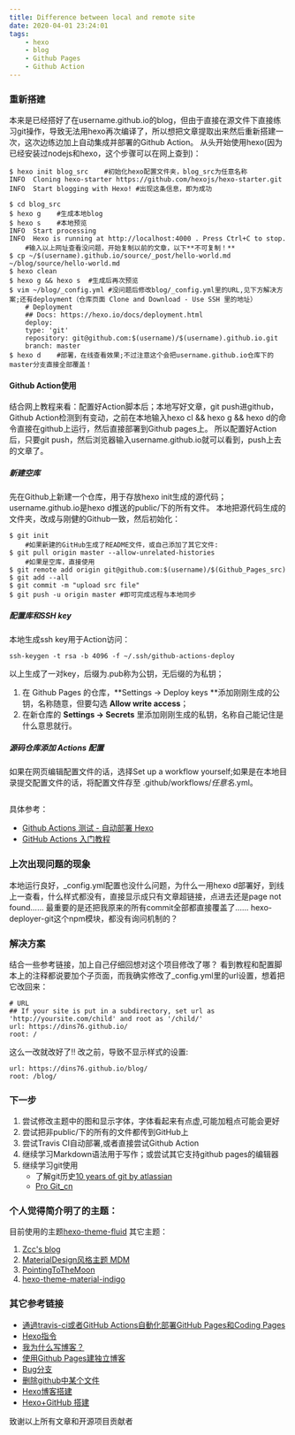```yaml
---
title: Difference between local and remote site
date: 2020-04-01 23:24:01
tags: 
    - hexo
    - blog
    - Github Pages
    - Github Action
---
```


### 重新搭建

  本来是已经搭好了在username.github.io的blog，但由于直接在源文件下直接练习git操作，导致无法用hexo再次编译了，所以想把文章提取出来然后重新搭建一次，这次边练边加上自动集成并部署的Github Action。
  从头开始使用hexo(因为已经安装过nodejs和hexo，这个步骤可以在网上查到)：
```
$ hexo init blog_src	#初始化hexo配置文件夹，blog_src为任意名称
INFO  Cloning hexo-starter https://github.com/hexojs/hexo-starter.git
INFO  Start blogging with Hexo!	#出现这条信息，即为成功

$ cd blog_src
$ hexo g	#生成本地blog
$ hexo s	#本地预览
INFO  Start processing
INFO  Hexo is running at http://localhost:4000 . Press Ctrl+C to stop.
	#输入以上网址查看没问题，开始复制以前的文章，以下**不可复制！**
$ cp ~/$(username).github.io/source/_post/hello-world.md ~/blog/source/hello-world.md
$ hexo clean
$ hexo g && hexo s	#生成后再次预览
$ vim ~/blog/_config.yml #没问题后修改blog/_config.yml里的URL,见下方解决方案;还有deployment（仓库页面 Clone and Download - Use SSH 里的地址）
	# Deployment
	## Docs: https://hexo.io/docs/deployment.html
	deploy:
  	type: 'git'
  	repository: git@github.com:$(username)/$(username).github.io.git
  	branch: master
$ hexo d	#部署，在线查看效果;不过注意这个会把username.github.io仓库下的master分支直接全部覆盖！
```
#### Github Action使用

  结合网上教程来看：配置好Action脚本后；本地写好文章，git push进github，Github Action检测到有变动，之前在本地输入hexo cl && hexo g && hexo d的命令直接在github上运行，然后直接部署到Github pages上。
  所以配置好Action后，只要git push，然后浏览器输入username.github.io就可以看到，push上去的文章了。
##### 新建空库

  先在Github上新建一个仓库，用于存放hexo init生成的源代码；username.github.io是hexo d推送的public/下的所有文件。
  本地把源代码生成的文件夹，改成与刚健的Github一致，然后初始化：
```
$ git init
	#如果新建的GitHub生成了README文件，或自己添加了其它文件:
$ git pull origin master --allow-unrelated-histories
	#如果是空库，直接使用
$ git remote add origin git@github.com:$(username)/$(Github_Pages_src)
$ git add --all
$ git commit -m "upload src file"
$ git push -u origin master	#即可完成远程与本地同步
```
##### 配置库和SSH key

  本地生成ssh key用于Action访问：
```
ssh-keygen -t rsa -b 4096 -f ~/.ssh/github-actions-deploy
```
  以上生成了一对key，后缀为.pub称为公钥，无后缀的为私钥；
1. 在 Github Pages 的仓库，**Settings -> Deploy keys **添加刚刚生成的公钥，名称随意，但要勾选 **Allow write access**；
2. 在新仓库的 **Settings -> Secrets** 里添加刚刚生成的私钥，名称自己能记住是什么意思就行。

##### 源码仓库添加 Actions 配置

  如果在网页编辑配置文件的话，选择Set up a workflow yourself;如果是在本地目录提交配置文件的话，将配置文件存至 .github/workflows/*任意名*.yml。
```

```
具体参考：
 - [Github Actions 测试 - 自动部署 Hexo](https://xiaopc.org/2019/08/29/github-actions-%E6%B5%8B%E8%AF%95-%E8%87%AA%E5%8A%A8%E9%83%A8%E7%BD%B2-hexo/)
 - [GitHub Actions 入门教程](http://www.ruanyifeng.com/blog/2019/09/getting-started-with-github-actions.html)

### 上次出现问题的现象

本地运行良好，_config.yml配置也没什么问题，为什么一用hexo d部署好，到线上一查看，什么样式都没有，直接显示成只有文章超链接，点进去还是page not found......
最重要的是还把我原来的所有commit全部都直接覆盖了......
hexo-deployer-git这个npm模块，都没有询问机制的？

### 解决方案

结合一些参考链接，加上自己仔细回想对这个项目修改了哪？
看到教程和配置脚本上的注释都说要加个子页面，而我确实修改了_config.yml里的url设置，想着把它改回来：
```
# URL
## If your site is put in a subdirectory, set url as 'http://yoursite.com/child' and root as '/child/'
url: https://dins76.github.io/ 
root: /

```
这么一改就改好了!!
改之前，导致不显示样式的设置:
```
url: https://dins76.github.io/blog/
root: /blog/

```

### 下一步

1. 尝试修改主题中的图和显示字体，字体看起来有点虚,可能加粗点可能会更好
2. 尝试把非public/下的所有的文件都传到GitHub上
3. 尝试Travis CI自动部署,或者直接尝试Github Action
4. 继续学习Markdown语法用于写作；或尝试其它支持github pages的编辑器
5. 继续学习git使用
    - 了解git历史[10 years of git by atlassian](https://www.atlassian.com/git/articles/10-years-of-git)
    - [Pro Git_cn](https://git-scm.com/book/zh/v2)

### 个人觉得简介明了的主题：

目前使用的主题[hexo-theme-fluid](https://github.com/fluid-dev/hexo-theme-fluid)
其它主题：
1. [Zcc's blog](https://wa-ri.github.io/)
2. [MaterialDesign风格主题 MDM](https://github.com/TonyChenn/mdm)
3. [PointingToTheMoon](https://github.com/yk-liu/PointingToTheMoon)
4. [hexo-theme-material-indigo](https://github.com/yscoder/hexo-theme-indigo)

### 其它参考链接
- [通過travis-ci或者GitHub Actions自動化部署GitHub Pages和Coding Pages](https://jerryc.me/posts/74006f42/#Travis-CI)
- [Hexo指令](https://hexo.io/zh-cn/docs/commands)
- [我为什么写博客？](http://beiyuu.com/why-blog)
- [使用Github Pages建独立博客](http://beiyuu.com/github-pages)
- [Bug分支](https://www.liaoxuefeng.com/wiki/896043488029600/900388704535136)
- [删除github中某个文件](https://blog.csdn.net/wudinaniya/article/details/77508229)
- [Hexo博客搭建](https://code004.ml/posts/how-to-build-a-hexo-blog/)
- [ Hexo+GitHub 搭建](https://zhuanlan.zhihu.com/p/60578464)

致谢以上所有文章和开源项目贡献者
